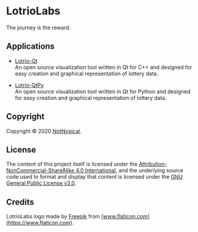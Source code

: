 
# LotrioLabs

The journey is the reward.


## Applications

- [Lotrio-Qt](https://github.com/lotriolabs/lotrio-qt)  
  An open source visualization tool written in Qt for C++ and designed for easy creation and graphical representation of lottery data.

- [Lotrio-QtPy](https://github.com/lotriolabs/lotrio-qtpy)  
  An open source visualization tool written in Qt for Python and designed for easy creation and graphical representation of lottery data.


## Copyright

Copyright &copy; 2020 [NotNypical](https://notnypical.github.io).


## License

The content of this project itself is licensed under the [Attribution-NonCommercial-ShareAlike 4.0 International](https://creativecommons.org/licenses/by-nc-sa/4.0/), and the underlying source code used to format and display that content is licensed under the [GNU General Public License v3.0](LICENSE).


## Credits

LotrioLabs logo made by [Freepik](https://www.flaticon.com/authors/freepik) from [www.flaticon.com](https://www.flaticon.com).
